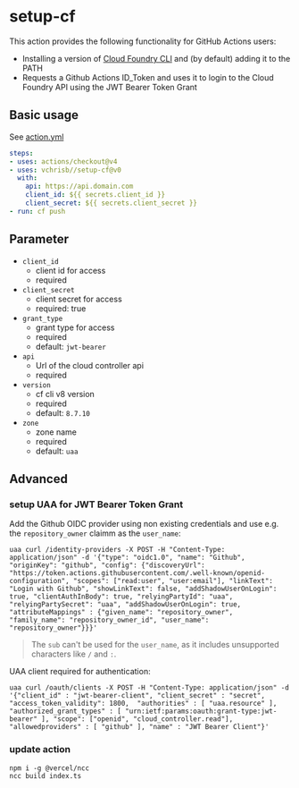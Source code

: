 # setup-cf

This action provides the following functionality for GitHub Actions users:

- Installing a version of [Cloud Foundry CLI](https://github.com/cloudfoundry/cli) and (by default) adding it to the PATH
- Requests a Github Actions ID_Token and uses it to login to the Cloud Foundry API using the JWT Bearer Token Grant

## Basic usage

See [action.yml](action.yml)

```yaml
steps:
- uses: actions/checkout@v4
- uses: vchrisb//setup-cf@v0
  with:
    api: https://api.domain.com
    client_id: ${{ secrets.client_id }}
    client_secret: ${{ secrets.client_secret }}
- run: cf push
```

## Parameter

* `client_id`
    * client id for access
    * required
* `client_secret`
    * client secret for access
    * required: true
* `grant_type`
    * grant type for access
    * required
    * default: `jwt-bearer`
* `api`
    * Url of the cloud controller api
    * required
* `version`
    * cf cli v8 version
    * required
    * default: `8.7.10`
* `zone`
    * zone name
    * required
    * default: `uaa`

## Advanced

### setup UAA for JWT Bearer Token Grant

Add the Github OIDC provider using non existing credentials and use e.g. the `repository_owner` claimm as the `user_name`:

```
uaa curl /identity-providers -X POST -H "Content-Type: application/json" -d '{"type": "oidc1.0", "name": "Github", "originKey": "github", "config": {"discoveryUrl": "https://token.actions.githubusercontent.com/.well-known/openid-configuration", "scopes": ["read:user", "user:email"], "linkText": "Login with Github", "showLinkText": false, "addShadowUserOnLogin": true, "clientAuthInBody": true, "relyingPartyId": "uaa", "relyingPartySecret": "uaa", "addShadowUserOnLogin": true, "attributeMappings" : {"given_name": "repository_owner", "family_name": "repository_owner_id", "user_name": "repository_owner"}}}'
```

> The `sub` can't be used for the `user_name`, as it includes unsupported characters like `/`  and `:`.

UAA client required for authentication:
```
uaa curl /oauth/clients -X POST -H "Content-Type: application/json" -d '{"client_id" : "jwt-bearer-client", "client_secret" : "secret", "access_token_validity": 1800,  "authorities" : [ "uaa.resource" ], "authorized_grant_types" : [ "urn:ietf:params:oauth:grant-type:jwt-bearer" ], "scope": ["openid", "cloud_controller.read"], "allowedproviders" : [ "github" ], "name" : "JWT Bearer Client"}'
```

### update action

```
npm i -g @vercel/ncc
ncc build index.ts
```